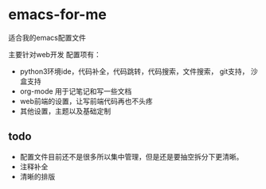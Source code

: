 # emacs-for-me
适合我的emacs配置文件

主要针对web开发
配置项有：
- python3环境ide，代码补全，代码跳转，代码搜索，文件搜索， git支持， 沙盒支持
- org-mode 用于记笔记和写一些文档
- web前端的设置，让写前端代码再也不头疼
- 其他设置，主题以及基础定制

## todo
- 配置文件目前还不是很多所以集中管理，但是还是要抽空拆分下更清晰。
- 注释补全
- 清晰的排版
